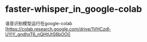 # faster-whisper_in_google-colab
语音识别模型运行在google-colab
[https://colab.research.google.com/drive/1VHCzdl-UYiY_gndhxT6_nQHtUtS6bOOI]
